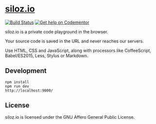 # [siloz.io](https://www.siloz.io/)

[![Build Status](https://api.travis-ci.org/ghinda/siloz.io.svg)](https://travis-ci.org/ghinda/siloz.io)
[![Get help on Codementor](https://cdn.codementor.io/badges/get_help_github.svg)](https://www.codementor.io/ionutcolceriu?utm_source=github&utm_medium=button&utm_term=ionutcolceriu&utm_campaign=github)

siloz.io is a private code playground in the browser.

Your source code is saved in the URL and never reaches our servers.

Use HTML, CSS and JavaScript, along with processors like CoffeeScript, Babel/ES2015, Less, Stylus or Markdown.


## Development

```
npm install
npm run dev
http://localhost:9000/
```

## License

siloz.io is licensed under the GNU Affero General Public License.
